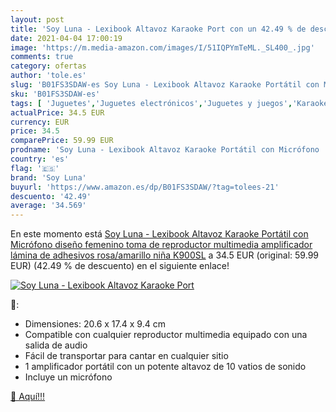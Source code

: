 ```yaml
---
layout: post
title: 'Soy Luna - Lexibook Altavoz Karaoke Port con un 42.49 % de descuento'
date: 2021-04-04 17:00:19
image: 'https://m.media-amazon.com/images/I/51IQPYmTeML._SL400_.jpg'
comments: true
category: ofertas
author: 'tole.es'
slug: 'B01FS3SDAW-es Soy Luna - Lexibook Altavoz Karaoke Portátil con Micrófono...'
sku: 'B01FS3SDAW-es'
tags: [ 'Juguetes','Juguetes electrónicos','Juguetes y juegos','Karaokes para niños','altavoz','soy luna', ]
actualPrice: 34.5 EUR
currency: EUR
price: 34.5
comparePrice: 59.99 EUR
prodname: 'Soy Luna - Lexibook Altavoz Karaoke Portátil con Micrófono  diseño femenino  toma de reproductor multimedia  amplificador  lámina de adhesivos  rosa/amarillo  niña  K900SL'
country: 'es'
flag: '🇪🇸'
brand: 'Soy Luna'
buyurl: 'https://www.amazon.es/dp/B01FS3SDAW/?tag=tolees-21'
descuento: '42.49'
average: '34.569'
---
```


En este momento está [Soy Luna - Lexibook Altavoz Karaoke Portátil con Micrófono  diseño femenino  toma de reproductor multimedia  amplificador  lámina de adhesivos  rosa/amarillo  niña  K900SL](https://www.amazon.es/dp/B01FS3SDAW/?tag=tolees-21) a 34.5 EUR (original: 59.99 EUR) (42.49 %  de descuento) en el siguiente enlace!

[![Soy Luna - Lexibook Altavoz Karaoke Port](https://m.media-amazon.com/images/I/51IQPYmTeML._SL400_.jpg)](https://www.amazon.es/dp/B01FS3SDAW/?tag=tolees-21)

🔎:

- Dimensiones: 20.6 x 17.4 x 9.4 cm
- Compatible con cualquier reproductor multimedia equipado con una salida de audio
- Fácil de transportar para cantar en cualquier sitio
- 1 amplificador portátil con un potente altavoz de 10 vatios de sonido
- Incluye un micrófono

[🛒 Aquí!!!](https://www.amazon.es/dp/B01FS3SDAW/?tag=tolees-21)
